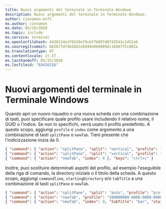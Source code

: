 ```yaml
---
title: Nuovi argomenti del terminale in Terminale Windows
description: Nuovi argomenti del terminale in Terminale Windows.
author: cinnamon-msft
ms.author: cinnamon
ms.date: 05/19/2020
ms.topic: include
ms.service: terminal
ms.openlocfilehash: 4430124e3f9319e79cbf7b097d8743543c1d52a6
ms.sourcegitcommit: bb5b7fd7db4b81e0d44e060989dc16b6775c802a
ms.translationtype: HT
ms.contentlocale: it-IT
ms.lasthandoff: 05/15/2020
ms.locfileid: "83416316"
---
```

# <a name="new-terminal-arguments-in-the-windows-terminal"></a>Nuovi argomenti del terminale in Terminale Windows

Quando apri un nuovo riquadro o una nuova scheda con una combinazione di tasti, puoi specificare quale profilo usare includendo il relativo nome, il GUID o l'indice. Se non lo specifichi, verrà usato il profilo predefinito. A questo scopo, aggiungi `profile` o `index` come argomento a una combinazione di tasti `splitPane` o `newTab`. Tieni presente che l'indicizzazione inizia da 0.

```json
{ "command": { "action": "splitPane", "split": "vertical", "profile": "profile1" }, "keys": "ctrl+a" },
{ "command": { "action": "splitPane", "split": "vertical", "profile": "{00000000-0000-0000-0000-000000000000}" }, "keys": "ctrl+b" },
{ "command": { "action": "newTab", "index": 0 }, "keys": "ctrl+c" }
```

Inoltre, puoi sostituire determinati aspetti del profilo, ad esempio l'eseguibile della riga di comando, la directory iniziale o il titolo della scheda. A questo scopo, aggiungi `commandline`, `startingDirectory` e/o `tabTitle` a una combinazione di tasti `splitPane` o `newTab`.

```json
{ "command": { "action": "splitPane", "split": "auto", "profile": "profile1", "commandline": "foo.exe" }, "keys": "ctrl+a" },
{ "command": { "action": "newTab", "profile": "{00000000-0000-0000-0000-000000000000}", "startingDirectory": "C:\\foo" }, "keys": "ctrl+b" },
{ "command": { "action": "newTab", "index": 0, "tabTitle": "bar", "startingDirectory": "C:\\foo", "commandline": "foo.exe" }, "keys": "ctrl+c" }
```
